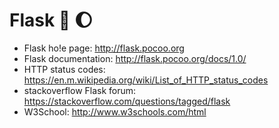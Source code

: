 # Flask :rocket: :moon:

* Flask ho!e page: http://flask.pocoo.org
* Flask documentation: http://flask.pocoo.org/docs/1.0/
* HTTP status codes: https://en.m.wikipedia.org/wiki/List_of_HTTP_status_codes
* stackoverflow Flask forum: https://stackoverflow.com/questions/tagged/flask
* W3School: http://www.w3schools.com/html

